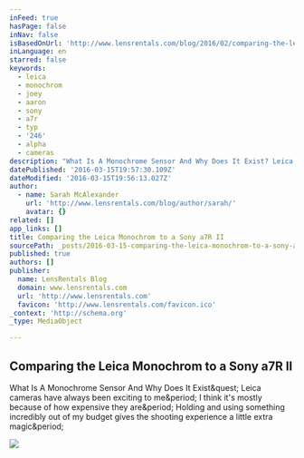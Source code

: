 ```yaml
---
inFeed: true
hasPage: false
inNav: false
isBasedOnUrl: 'http://www.lensrentals.com/blog/2016/02/comparing-the-leica-monochrom-to-a-sony-a7r-ii/'
inLanguage: en
starred: false
keywords:
  - leica
  - monochrom
  - joey
  - aaron
  - sony
  - a7r
  - typ
  - '246'
  - alpha
  - cameras
description: "What Is A Monochrome Sensor And Why Does It Exist? Leica cameras have always been exciting to me. I think it's mostly because of how expensive they are. Holding and using something incredibly out of my budget gives the shooting experience a little extra magic."
datePublished: '2016-03-15T19:57:30.109Z'
dateModified: '2016-03-15T19:56:13.027Z'
author:
  - name: Sarah McAlexander
    url: 'http://www.lensrentals.com/blog/author/sarah/'
    avatar: {}
related: []
app_links: []
title: Comparing the Leica Monochrom to a Sony a7R II
sourcePath: _posts/2016-03-15-comparing-the-leica-monochrom-to-a-sony-a7r-ii.md
published: true
authors: []
publisher:
  name: LensRentals Blog
  domain: www.lensrentals.com
  url: 'http://www.lensrentals.com'
  favicon: 'http://www.lensrentals.com/favicon.ico'
_context: 'http://schema.org'
_type: MediaObject

---
```

<article style=""><h1>Comparing the Leica Monochrom to a Sony a7R II</h1><p>What Is A Monochrome Sensor And Why Does It Exist&amp;quest; Leica cameras have always been exciting to me&amp;period; I think it's mostly because of how expensive they are&amp;period; Holding and using something incredibly out of my budget gives the shooting experience a little extra magic&amp;period;</p><img src="http://www.lensrentals.com/blog/media/2016/02/hands-horizontal_1-650x433.jpg" /></article>